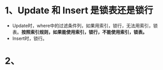 # 1、Update 和 Insert 是锁表还是锁行
* Update时，where中的过滤条件列，如果用索引，锁行，无法用索引，锁表。**按照索引规则，如果能使用索引，锁行，不能使用索引，锁表。**
* Insert时，锁行。
# 2、